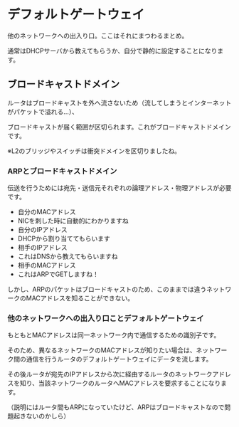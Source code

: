 # デフォルトゲートウェイ
他のネットワークへの出入り口。ここはそれにまつわるまとめ。

通常はDHCPサーバから教えてもらうか、自分で静的に設定することになります。

## ブロードキャストドメイン
ルータはブロードキャストを外へ流さないため（流してしまうとインターネットがパケットで溢れる...）、

ブロードキャストが届く範囲が区切られます。これがブロードキャストドメインです。

※L2のブリッジやスイッチは衝突ドメインを区切りましたね。

### ARPとブロードキャストドメイン
伝送を行うためには宛先・送信元それぞれの論理アドレス・物理アドレスが必要です。

* 自分のMACアドレス
 * NICを刺した時に自動的にわかりますね
* 自分のIPアドレス
 * DHCPから割り当ててもらいます
* 相手のIPアドレス
 * これはDNSから教えてもらいますね
* 相手のMACアドレス
 * これはARPでGETしますね！

しかし、ARPのパケットはブロードキャストのため、このままでは違うネットワークのMACアドレスを知ることができない。

### 他のネットワークへの出入り口ことデフォルトゲートウェイ
もともとMACアドレスは同一ネットワーク内で通信するための識別子です。

そのため、異なるネットワークのMACアドレスが知りたい場合は、ネットワーク間の通信を行うルータのデフォルトゲートウェイにデータを流します。

その後ルータが宛先のIPアドレスから次に経由するルータのネットワークアドレスを知り、当該ネットワークのルータへMACアドレスを要求することになります。

（説明にはルータ間もARPになっていたけど、ARPはブロードキャストなので問題起きないのかしら）
